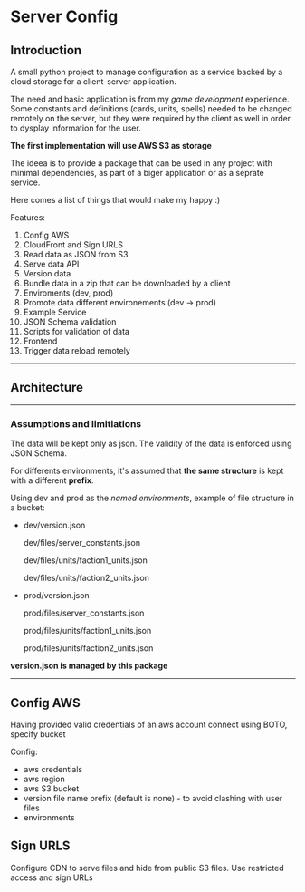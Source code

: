 # Server Config

## Introduction
A small python project to manage configuration as a service backed by a cloud storage for a client-server application.

The need and basic application is from my _game development_ experience. Some constants and definitions (cards, units, spells) needed to be changed remotely on the server, but they were required by the client as well in order to dysplay information for the user.

**The first implementation will use AWS S3 as storage**

The ideea  is to provide a package that can be used in any project with minimal dependencies, as part of a biger application or as a seprate service.

Here comes a list of things that would make my happy :)

Features:
 1. Config AWS
 1. CloudFront and Sign URLS
 1. Read data as JSON from S3
 1. Serve data API 
 1. Version data
 1. Bundle data in a zip that can be downloaded by a client
 1. Enviroments (dev, prod)
 1. Promote data different environements (dev -> prod)
 1. Example Service
 1. JSON Schema validation
 1. Scripts for validation of data
 1. Frontend
 1. Trigger data reload remotely


----------------------------
 ## Architecture
----------------------------

 ### Assumptions and limitiations

 The data will be kept only as json. The validity of the data is enforced using JSON Schema.

 For differents environments, it's assumed that **the same structure** is kept with a different **prefix**.

 Using dev and prod as the _named environments_, example of file structure in a bucket:
 *  dev/version.json
 
    dev/files/server_constants.json

    dev/files/units/faction1_units.json

    dev/files/units/faction2_units.json

*   prod/version.json
 
    prod/files/server_constants.json

    prod/files/units/faction1_units.json

    prod/files/units/faction2_units.json

**version.json is managed by this package**



---------------------------
## Config AWS

Having provided valid credentials of an aws account connect using BOTO, specify bucket

Config:
* aws credentials
* aws region
* aws S3 bucket
* version file name prefix (default is none) - to avoid clashing with user files
* environments
 

## Sign URLS
 
Configure CDN to serve files and hide from public S3 files.
Use restricted access and sign URLs

